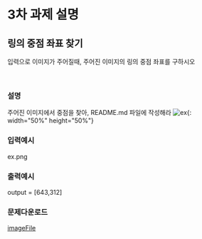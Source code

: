# 3차 과제 설명

## 링의 중점 좌표 찾기
입력으로 이미지가 주어질때, 주어진 이미지의 링의 중점 좌표를 구하시오

<br>

### 설명
주어진 이미지에서 중점을 찾아, README.md 파일에 작성해라
![ex](https://user-images.githubusercontent.com/53847442/122205710-85083780-cedb-11eb-9e58-ce560a195b67.png){: width="50%" height="50%"}

### 입력예시
ex.png

### 출력예시 
output = [643,312]


### 문제다운로드
[imageFile](https://github.com/mini-drone-niil/2021-mini-drone/files/6679923/2021_3_live_A.pdf)
